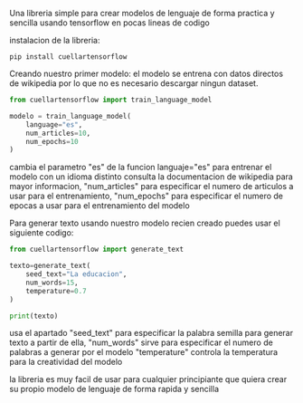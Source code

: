 Una libreria simple para crear modelos de lenguaje de forma practica y sencilla usando tensorflow en pocas lineas de codigo

instalacion de la libreria:

```shell
pip install cuellartensorflow
```

Creando nuestro primer modelo:
el modelo se entrena con datos directos de wikipedia por lo que no es necesario descargar ningun dataset.

```python
from cuellartensorflow import train_language_model

modelo = train_language_model(
    language="es",
    num_articles=10,
    num_epochs=10
)
```
cambia el parametro "es" de la funcion  languaje="es"  para entrenar el modelo con un idioma distinto consulta la documentacion de wikipedia para mayor informacion, "num_articles" para especificar el numero de articulos a usar para el entrenamiento, "num_epochs" para especificar el numero de epocas a usar para el entrenamiento del modelo

Para generar texto usando nuestro modelo recien creado puedes usar el siguiente codigo:

```python
from cuellartensorflow import generate_text

texto=generate_text(
    seed_text="La educacion",
    num_words=15,
    temperature=0.7
)

print(texto)
```
usa el apartado "seed_text" para especificar la palabra semilla para generar texto a partir de ella, "num_words" sirve para especificar el numero de palabras a generar por el modelo
"temperature" controla la temperatura para la creatividad del modelo


la libreria es muy facil de usar para cualquier principiante que quiera crear su propio modelo de lenguaje de forma rapida y sencilla